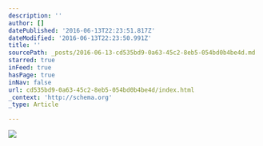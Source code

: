 ```yaml
---
description: ''
author: []
datePublished: '2016-06-13T22:23:51.817Z'
dateModified: '2016-06-13T22:23:50.991Z'
title: ''
sourcePath: _posts/2016-06-13-cd535bd9-0a63-45c2-8eb5-054bd0b4be4d.md
starred: true
inFeed: true
hasPage: true
inNav: false
url: cd535bd9-0a63-45c2-8eb5-054bd0b4be4d/index.html
_context: 'http://schema.org'
_type: Article

---
```

![](https://the-grid-user-content.s3-us-west-2.amazonaws.com/0134ce69-f6c7-4d08-8dfb-027a646c2d7b.jpg)